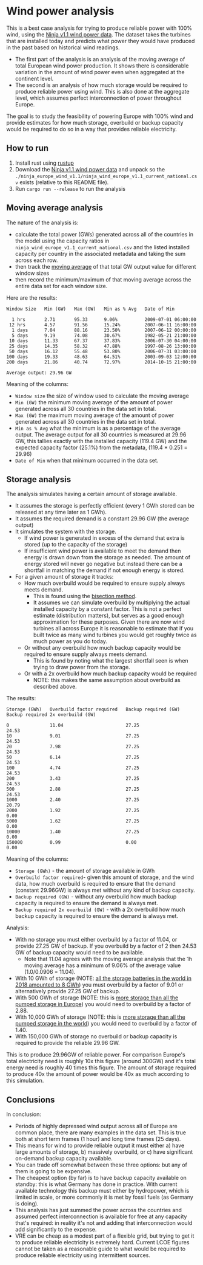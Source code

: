 # Wind power analysis

This is a best case analysis for trying to produce reliable power with 100% wind, using the [Ninja v1.1 wind power data](https://www.renewables.ninja/downloads). The dataset takes the turbines that are installed today and predicts what power they would have produced in the past based on historical wind readings.
- The first part of the analysis is an analysis of the moving average of total European wind power production. It shows there is considerable variation in the amount of wind power even when aggregated at the continent level.
- The second is an analysis of how much storage would be required to produce reliable power using wind. This is also done at the aggregate level, which assumes perfect interconnection of power throughout Europe.

The goal is to study the feasibility of powering Europe with 100% wind and provide estimates for how much storage, overbuild or backup capacity would be required to do so in a way that provides reliable electricity.

## How to run
1. Install rust using [rustup](https://rustup.rs/)
3. Download the [Ninja v1.1 wind power data](https://www.renewables.ninja/static/downloads/ninja_europe_wind_v1.1.zip) and unpack so the `./ninja_europe_wind_v1.1/ninja_wind_europe_v1.1_current_national.csv` exists (relative to this README file). 
2. Run `cargo run --release` to run the analysis

## Moving average analysis

The nature of the analysis is:
- calculate the total power (GWs) generated across all of the countries in the model using the capacity ratios in `ninja_wind_europe_v1.1_current_national.csv` and the listed installed capacity per country in the associated metadata and taking the sum across each row.
- then track the [moving average](https://en.wikipedia.org/wiki/Moving_average) of that total GW output value for different window sizes
- then record the minimum/maximum of that moving average across the entire data set for each window size.

Here are the results:
```
Window Size   Min (GW)   Max (GW)   Min as % Avg   Date of Min

  1 hrs       2.71       95.33      9.06%          2009-07-01 06:00:00
 12 hrs       4.57       91.56      15.24%         2007-06-11 16:00:00
  1 days      7.04       88.16      23.50%         2007-06-12 00:00:00
  5 days      9.19       74.08      30.67%         1982-05-21 21:00:00
 10 days      11.33      67.37      37.83%         2006-07-30 04:00:00
 25 days      14.35      58.32      47.88%         1997-08-26 13:00:00
 50 days      16.12      55.48      53.80%         2006-07-31 03:00:00
100 days      19.33      48.63      64.51%         2003-09-03 12:00:00
200 days      21.86      40.74      72.97%         2014-10-15 21:00:00

Average output: 29.96 GW
```
Meaning of the columns:
- `Window size` the size of window used to calculate the moving average
- `Min (GW)` the minimum moving average of the amount of power generated across all 30 countries in the data set in total.
- `Max (GW)` the maximum moving average of the amount of power generated across all 30 countries in the data set in total.
- `Min as % Avg` what the minimum is as a percentage of the average output. The average output for all 30 countries is measured at 29.96 GW, this tallies exactly with the installed capacity (119.4 GW) and the expected capacity factor (25.1%) from the metadata, (119.4 * 0.251 = 29.96)
- `Date of Min` when that minimum occurred in the data set.

## Storage analysis

The analysis simulates having a certain amount of storage available.
- It assumes the storage is perfectly efficient (every 1 GWh stored can be released at any time later as 1 GWh).
- It assumes the required demand is a constant 29.96 GW (the average output)
- It simulates the system with the storage. 
  - If wind power is generated in excess of the demand that extra is stored (up to the capacity of the storage) 
  - If insufficient wind power is available to meet the demand then energy is drawn down from the storage as needed. The amount of energy stored will never go negative but instead there can be a shortfall in matching the demand if not enough energy is stored.  
- For a given amount of storage it tracks:
  - How much overbuild would be required to ensure supply always meets demand.  
    - This is found using the [bisection method](https://en.wikipedia.org/wiki/Bisection_method).
    - It assumes we can simulate overbuild by multiplying the actual installed capacity by a constant factor. This is not a perfect estimate (distribution matters), but serves as a good enough approximation for these purposes. Given there are now wind turbines all across Europe it is reasonable to estimate that if you built twice as many wind turbines you would get roughly twice as much power as you do today. 
  - Or without any overbuild how much backup capacity would be required to ensure supply always meets demand. 
    - This is found by noting what the largest shortfall seen is when trying to draw power from the storage.
  - Or with a 2x overbuild how much backup capacity would be required
    - NOTE: this makes the same assumption about overbuild as described above.
  
The results:
```
Storage (GWh)   Overbuild factor required   Backup required (GW)   Backup required 2x overbuild (GW)

0               11.04                       27.25                  24.53
10              9.01                        27.25                  24.53
20              7.98                        27.25                  24.53
50              6.14                        27.25                  24.53
100             4.74                        27.25                  24.53
200             3.43                        27.25                  24.53
500             2.88                        27.25                  24.53
1000            2.40                        27.25                  20.79
2000            1.92                        27.25                  0.00
5000            1.62                        27.25                  0.00
10000           1.40                        27.25                  0.00
150000          0.99                        0.00                   0.00
```
Meaning of the columns:
- `Storage (GWh)` - the amount of storage available in GWh
- `Overbuild factor required`- given this amount of storage, and the wind data, how much overbuild is required to ensure that the demand (constant 29.96GW) is always met without any kind of backup capacity. 
- `Backup required (GW)` - without any overbuild how much backup capacity is required to ensure the demand is always met.
- `Backup required 2x overbuild (GW)` - with a 2x overbuild how much backup capacity is required to ensure the demand is always met.

Analysis:
- With no storage you must either overbuild by a factor of 11.04, or provide 27.25 GW of backup. If you overbuild by a factor of 2 then 24.53 GW of backup capacity would need to be available. 
  - Note that 11.04 agrees with the moving average analysis that the 1h moving average has a minimum of 9.06% of the average value (1.0/0.0906 = 11.04). 
- With 10 GWh of storage (NOTE: [all the storage batteries in the world in 2018 amounted to 8 GWh](https://www.worldenergy.org/assets/downloads/ESM_Final_Report_05-Nov-2019.pdf)) you must overbuild by a factor of 9.01 or alternatively provide 27.25 GW of backup.
- With 500 GWh of storage (NOTE: this is [more storage than all the pumped storage in Europe](https://www.dnv.com/news/estorage-study-shows-huge-potential-capacity-of-exploitable-pumped-hydro-energy-storage-sites-in-europe-63675)) you would need to overbuild by a factor of 2.88.
- With 10,000 GWh of storage (NOTE: this is [more storage than all the pumped storage in the world](https://www.hydropower.org/factsheets/pumped-storage)) you would need to overbuild by a factor of 1.40. 
- With 150,000 GWh of storage no overbuild or backup capacity is required to provide the reliable 29.96 GW.

This is to produce 29.96GW of reliable power. For comparison Europe's total electricity need is roughly 10x this figure (around 300GW) and it's total energy need is roughly 40 times this figure. The amount of storage required to produce 40x the amount of power would be 40x as much according to this simulation. 

## Conclusions 

In conclusion:
- Periods of highly depressed wind output across all of Europe are common place, there are many examples in the data set. This is true both at short term frames (1 hour) and long time frames (25 days).
- This means for wind to provide reliable output it must either a) have large amounts of storage, b) massively overbuild, or c) have significant on-demand backup capacity available.
- You can trade off somewhat between these three options: but any of them is going to be expensive.
- The cheapest option (by far) is to have backup capacity available on standby: this is what Germany has done in practice. With current available technology this backup must either by hydropower, which is limited in scale, or more commonly it is met by fossil fuels (as Germany is doing).
- This analysis has just summed the power across the countries and assumed perfect interconnection is available for free at any capacity that's required: in reality it's not and adding that interconnection would add significantly to the expense.
- VRE can be cheap as a modest part of a flexible grid, but trying to get it to produce reliable electricity is extremely hard. Current LCOE figures cannot be taken as a reasonable guide to what would be required to produce reliable electricity using intermittent sources.
